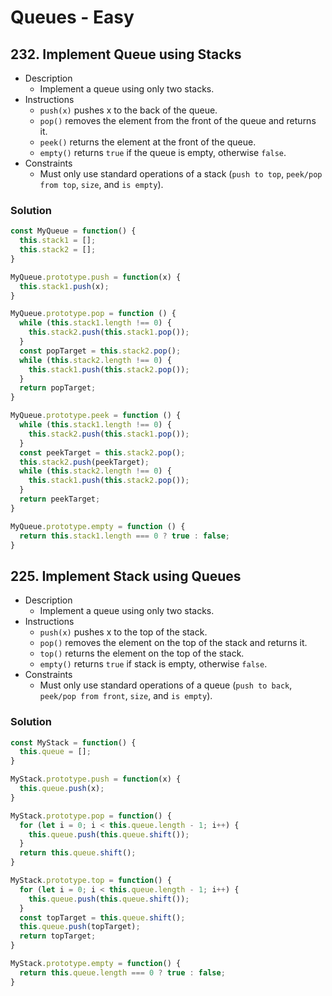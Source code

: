 # Queues - Easy

## 232. Implement Queue using Stacks
- Description
  - Implement a queue using only two stacks.
- Instructions
  - `push(x)` pushes x to the back of the queue.
  - `pop()` removes the element from the front of the queue and returns it.
  - `peek()` returns the element at the front of the queue.
  - `empty()` returns `true` if the queue is empty, otherwise `false`.
- Constraints
  - Must only use standard operations of a stack (`push to top`, `peek/pop from top`, `size`, and `is empty`).
### Solution
```js
const MyQueue = function() {
  this.stack1 = [];
  this.stack2 = [];
}

MyQueue.prototype.push = function(x) {
  this.stack1.push(x);
}

MyQueue.prototype.pop = function () {
  while (this.stack1.length !== 0) {
    this.stack2.push(this.stack1.pop());
  }
  const popTarget = this.stack2.pop();
  while (this.stack2.length !== 0) {
    this.stack1.push(this.stack2.pop());
  }
  return popTarget;
}

MyQueue.prototype.peek = function () {
  while (this.stack1.length !== 0) {
    this.stack2.push(this.stack1.pop());
  }
  const peekTarget = this.stack2.pop();
  this.stack2.push(peekTarget);
  while (this.stack2.length !== 0) {
    this.stack1.push(this.stack2.pop());
  }
  return peekTarget;
}

MyQueue.prototype.empty = function () {
  return this.stack1.length === 0 ? true : false;
}
```

## 225. Implement Stack using Queues
- Description
  - Implement a queue using only two stacks.
- Instructions
  - `push(x)` pushes x to the top of the stack.
  - `pop()` removes the element on the top of the stack and returns it.
  - `top()` returns the element on the top of the stack.
  - `empty()` returns `true` if stack is empty, otherwise `false`.
- Constraints
  - Must only use standard operations of a queue (`push to back`, `peek/pop from front`, `size`, and `is empty`).
### Solution
```js
const MyStack = function() {
  this.queue = [];
}

MyStack.prototype.push = function(x) {
  this.queue.push(x);
}

MyStack.prototype.pop = function() {
  for (let i = 0; i < this.queue.length - 1; i++) {
    this.queue.push(this.queue.shift());
  }
  return this.queue.shift();
}

MyStack.prototype.top = function() {
  for (let i = 0; i < this.queue.length - 1; i++) {
    this.queue.push(this.queue.shift());
  }
  const topTarget = this.queue.shift();
  this.queue.push(topTarget);
  return topTarget;
}

MyStack.prototype.empty = function() {
  return this.queue.length === 0 ? true : false;
}
```

